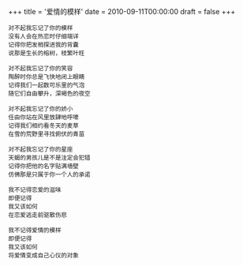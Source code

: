 +++
title = '爱情的模样'
date = 2010-09-11T00:00:00
draft = false
+++



```text
对不起我忘记了你的模样
没有人会在热恋时仔细端详
记得你把发梢探进我的背囊
说那是生长的榕树，枝繁叶旺

对不起我忘记了你的笑容
陶醉时你总是飞快地闭上眼睛
记得我们一起数可乐里的气泡
随它们自由攀升，深褐色的夜空

对不起我忘记了你的娇小
任由你站在风里放肆地呼嚎
记得我们相约看冬天的麦草
在雪的荒野里寻找俯伏的青苗

对不起我忘记了你的星座
天蝎的男孩儿是不是注定会犯错
记得你把他的名字贴满墙壁
仿佛那是只属于你一个人的承诺

我不记得恋爱的滋味
即便记得
我又该如何
在恋爱逃走前驱散伤悲

我不记得爱情的模样
即便记得
我又该如何
将爱情变成自己心仪的对象
```
